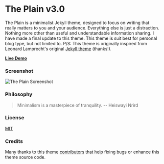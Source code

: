 # The Plain v3.0

The Plain is a minimalist Jekyll theme, designed to focus on writing that really matters to you and your audience. Everything else is just a distraction. Nothing more other than useful and understandable information sharing. I have made a final update to this theme. This theme is suit best for personal blog type, but not limited to. P/S: This theme is originally inspired from Leonard Lamprecht's original [Jekyll theme](https://github.com/leo/leo.github.io) (thanks!).

[**Live Demo**](https://mr-ok.github.io//)

### Screenshot

![The Plain Screenshot](http://i.imgur.com/8ZXhjfV.png)

### Philosophy

> Minimalism is a masterpiece of tranquility. -- Heiswayi Nrird

### License

[MIT](LICENSE.md)

### Credits

Many thanks to this theme [contributors](https://github.com/heiswayi/the-plain/graphs/contributors) that help fixing bugs or enhance this theme source code.
